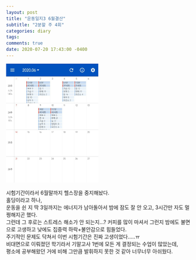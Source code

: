 ```yaml
---
layout: post
title: "운동일지3 6월결산"
subtitle: "2분할 주 4회"
categories: diary
tags:  
comments: true
date: 2020-07-20 17:43:00 -0400
---
```


<img src="/img/posts/2020-07-20.jpg" width="50%" height="50%">

시험기간이라서 6월말까지 헬스장을 중지해놨다.  
홀딩이라고 하나,  
운동을 쉰 지 딱 3일까지는 에너지가 남아돌아서 밤에 잠도 잘 안 오고, 3시간만 자도 멀쩡해지곤 했다.  
그런데 그 후로는 스트레스 해소가 안 되는지...? 커피를 많이 마셔서 그런지 밤에도 불면으로 고생하고 낮에도 집중력 하락+불안감으로 힘들었다.   
주기적인 문제도 닥쳐서 이번 시험기간은 진짜 고생이었다.....ㅠ  
비대면으로 이뤄졌던 학기라서 기말고사 1번에 모든 게 결정되는 수업이 많았는데,  
평소에 공부해왔던 거에 비해 그만큼 발휘하지 못한 것 같아 너무너무 아쉬웠다.